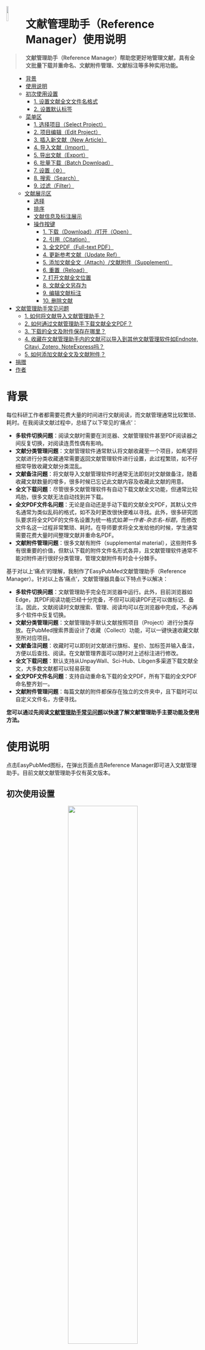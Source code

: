<left><img src="md_image\ep.png" width=10% style="float:left"/></left>
<a id="top"></a>
<h1> 文献管理助手（Reference Manager）使用说明</h1>

> **文献管理助手（Reference Manager）帮助您更好地管理文献，具有全文批量下载并重命名、文献附件管理、文献标注等多种实用功能。**


- [背景](#背景)
- [使用说明](#使用说明)
  - [初次使用设置](#初次使用设置)
    - [1. 设置文献全文文件名格式](#1-设置文献全文文件名格式)
    - [2. 设置默认标签](#2-设置默认标签)
  - [菜单区](#菜单区)
    - [1. 选择项目（Select Project）](#1-选择项目select-project)
    - [2. 项目编辑（Edit Project）](#2-项目编辑edit-project)
    - [3. 插入新文献（New Article）](#3-插入新文献new-article)
    - [4. 导入文献（Import）](#4-导入文献import)
    - [5. 导出文献（Export）](#5-导出文献export)
    - [6. 批量下载（Batch Download）](#6-批量下载batch-download)
    - [7. 设置（⚙️）](#7-设置️)
    - [8. 搜索（Search）](#8-搜索search)
    - [9. 过滤（Filter）](#9-过滤filter)
  - [文献展示区](#文献展示区)
    - [选择](#选择)
    - [排序](#排序)
    - [文献信息及标注展示](#文献信息及标注展示)
    - [操作按键](#操作按键)
      - [1. 下载（Download）/打开（Open）](#1-下载download打开open)
      - [2. 引用（Citation）](#2-引用citation)
      - [3. 全文PDF（Full-text PDF）](#3-全文pdffull-text-pdf)
      - [4. 更新参考文献（Update Ref）](#4-更新参考文献update-ref)
      - [5. 添加文献全文（Attach）/文献附件（Supplement）](#5-添加文献全文attach文献附件supplement)
      - [6. 重置（Reload）](#6-重置reload)
      - [7. 打开文献全文位置](#7-打开文献全文位置)
      - [8. 文献全文另存为](#8-文献全文另存为)
      - [9. 编辑文献标注](#9-编辑文献标注)
      - [10. 删除文献](#10-删除文献)
- [文献管理助手常见问题](#文献管理助手常见问题)
  - [1. 如何将文献导入文献管理助手？](#1-如何将文献导入文献管理助手)
  - [2. 如何通过文献管理助手下载文献全文PDF？](#2-如何通过文献管理助手下载文献全文pdf)
  - [3. 下载的全文及附件保存在哪里？](#3-下载的全文及附件保存在哪里)
  - [4. 收藏在文献管理助手内的文献可以导入到其他文献管理软件如Endnote, Citavi, Zotero, NoteExpress吗？](#4-收藏在文献管理助手内的文献可以导入到其他文献管理软件如endnote-citavi-zotero-noteexpress吗)
  - [5. 如何添加文献全文及文献附件？](#5-如何添加文献全文及文献附件)
- [捐赠](#捐赠)
- [作者](#作者)


# 背景

每位科研工作者都需要花费大量的时间进行文献阅读，而文献管理通常比较繁琐、耗时。在我阅读文献过程中，总结了以下常见的‘痛点’：
- **多软件切换问题**：阅读文献时需要在浏览器、文献管理软件甚至PDF阅读器之间反复切换，对阅读连贯性偶有影响。
- **文献分类管理问题**：文献管理软件通常默认将文献收藏至一个项目，如希望将文献进行分类收藏通常需要返回文献管理软件进行设置，此过程繁琐，如不仔细常导致收藏文献分类混乱。
- **文献备注问题**：将文献导入文献管理软件时通常无法即刻对文献做备注，随着收藏文献数量的增多，很多时候已忘记此文献内容及收藏此文献的用意。
- **全文下载问题**：尽管很多文献管理软件有自动下载文献全文功能，但通常比较鸡肋，很多文献无法自动找到并下载。
- **全文PDF文件名问题**：无论是自动还是手动下载的文献全文PDF，其默认文件名通常为类似乱码的格式，如不及时更改很快便难以寻找。此外，很多研究团队要求将全文PDF的文件名设置为统一格式如*第一作者-杂志名-标题*，而修改文件名这一过程非常繁琐、耗时。在导师要求将全文发给他的时候，学生通常需要花费大量时间整理文献并重命名PDF。
- **文献附件管理问题**：很多文献有附件（supplemental material），这些附件多有很重要的价值，但默认下载的附件文件名形式各异，且文献管理软件通常不能对附件进行很好分类管理，管理文献附件有时会十分棘手。

基于对以上‘痛点’的理解，我制作了EasyPubMed文献管理助手（Reference Manager）。针对以上各‘痛点’，文献管理器具备以下特点予以解决：
- **多软件切换问题**：文献管理助手完全在浏览器中运行。此外，目前浏览器如Edge，其PDF阅读功能已经十分完备，不但可以阅读PDF还可以做标记、备注。因此，文献阅读时文献搜索、管理、阅读均可以在浏览器中完成，不必再多个软件中反复切换。
- **文献分类管理问题**：文献管理助手默认文献按照项目（Project）进行分类存放。在PubMed搜索界面设计了收藏（Collect）功能，可以一键快速收藏文献至所对应项目。
- **文献备注问题**：收藏时可以即刻对文献进行旗标、星价、加标签并输入备注，方便以后查找、阅读。在文献管理界面可以随时对上述标注进行修改。
- **全文下载问题**：默认支持从UnpayWall、Sci-Hub、Libgen多渠道下载文献全文，大多数文献都可以轻易获取
- **全文PDF文件名问题**：支持自动重命名下载的全文PDF，所有下载的全文PDF命名整齐划一。
- **文献附件管理问题**：每篇文献的附件都保存在独立的文件夹中，且下载时可以自定义文件名，方便寻找。

**您可以通过先阅读[文献管理助手常见问题](#文献管理助手常见问题)以快速了解文献管理助手主要功能及使用方法。**

# 使用说明
点击EasyPubMed图标，在弹出页面点击Reference Manager即可进入文献管理助手。目前文献文献管理助手仅有英文版本。

## 初次使用设置
<p align="center">
      <img src="md_image\reference_manager\init.png" width=60% />
</p>
初次使用时会弹出设置界面（Settings），您需要在这里为下载的文献全文文件名格式、默认标签进行设置。

### 1. 设置文献全文文件名格式
当选择文献全文命名格式后，文件名样例将在Filename Example处展示。目前支持以下几种格式

1. Title：全文PDF以*标题*命名
2. LastAuthorFamilyName-FirstAuthorFamilyName-Year-JournalName-Title：全文PDF以*最后作者姓-第一作者姓-发表年份-杂志名缩写-标题*命名
3. PMID：全文PDF以*PMID*命名
4. PMID-Title：全文PDF以*PMID-标题*形式命名

**如果您研究团队需要其他文献命名方式，您可以通过发送邮件到<easypubmed.project@gmail.com>或在<https://github.com/naivenaive/EasyPubMed/issues>中发起新提议以将您的需求告知我，我将在后续版本中加入反馈需求较集中的全文PDF命名格式。**

### 2. 设置默认标签
文献管理助手默认的标签（Tag）有Read、Go throurh reference、Discussion，即新建项目时，这些标签是默认可选择的。如果您需要设置其他默认标签，您可以在Add Default Tag处输入，并按回车键或点击后方'+'添加。双击标签可以删除。

## 菜单区
<p align="center">
      <img src="md_image\reference_manager\toolbar.png" width=80% />
</p>

菜单区位于界面上方，其中各按键功能如下
### 1. 选择项目（Select Project）
可在此处下拉菜单选择项目（Project），默认项目为My Collection。除设置项目外，第一个项目为‘ALL PROJECT’，选择此项目将会在文献展示界面展示所有的文献（如多个项目含有同一个文献，此文献将只展示一次）。选择‘ALL PROJECT’项目主要用于搜索文献食用。


### 2. 项目编辑（Edit Project）
<p align="center">
      <img src="md_image\reference_manager\edit_project.png" width=80% />
</p>

在此界面可以对项目进行编辑。可在‘Add Project’输入框中输入新建的项目名称，点击回车或后方＋按键创建新的项目。项目名称不能重复且不能以下划线‘_’开始。项目列表（Project List）展示已创建的项目，点击各项目后方✎按键重命名项目，点击项目后方🗑按键删除此项目。

### 3. 插入新文献（New Article）
<p align="center">
      <img src="md_image\reference_manager\new_article.png" width=80% />
</p>

在此界面可以搜索并添加文献至项目。目前支持四种搜索模式：Pubmed、Zotero、PMID、DOI

- Pubmed：搜索Pubmed数据库，可以键入文章题目、PMID号等内容，其搜索结果与PubMed搜索基本一致
- Zotero：搜索Zotero数据库，可以搜索论文、书籍等内容
- PMID：根据PMID号码搜索
- DOI：根据DOI搜索，DOI号码为以‘10.’开头如‘10.1080/13548506.2018.1529323’

搜索结果将在下方展示，点击文献将进入文献标注编辑界面,操作方式介绍见[编辑文献标注](#9编辑文献标注)。点击‘ADD’将文献添加到目前项目。
<p align="center">
      <img src="md_image\reference_manager\add_new_article.png" width=80% />
</p>

### 4. 导入文献（Import）
<p align="center">
      <img src="md_image\reference_manager\import.png" width=80% />
</p>
可以通过文献导入（Import Article）界面将其他文献管理软件的参考文献导入文献管理助手。导入前请选择需要将文献所导入的项目名称（Add to project）。目前助手支持三种导入格式（Reference Type）：BIBTEX、RIS、CSL-JSON。可以将文献信息复制到Reference输入框，也可以通过从文件读取（Read from file）形式将各种格式文献信息插入。点击导入（Import）按键，开始导入。为了导入数据的正确性，导入文献过程中，助手会从互联网获取并分析文献最新的数据（Analysing reference
），这可能需要一些时间。如希望停止导入可以点击停止（Stop），如下图。

<p align="center">
      <img src="md_image\reference_manager\import_stop.png" width=80% />
</p>

导入完成后，会出现如下界面，请再次确认希望导入的项目，并点击确定（Confirm）完成导入。

<p align="center">
      <img src="md_image\reference_manager\import_confirm.png" width=80% />
</p>

为了最佳的兼容性，建议选择RIS格式导入。导入文献操作请参见[导入演示](#import-demo)。

### 5. 导出文献（Export）
<p align="center">
      <img src="md_image\reference_manager\export.png" width=80% />
</p>

可以通过文献导出（Export Article）界面将文献管理助手中的参考文献导出。导出前请选择需要将文献所导出的项目名称（Export Project），如果希望导出部分参考文献，请先勾选希望导出文献前方的[选择框](#选择)，并选择输出项目（Export Project）框中的‘Selected Articles
’项目。目前助手支持三种导出格式（Reference Type）：BIBTEX、RIS、CSL-JSON。可以点击‘🗍’标志复制复制文献信息，也可以选择将参考文献信息导出到文件（Export to file）。为了最佳的兼容性，建议选择RIS格式导出。导出文献操作请参见[导出演示](#export-demo)。

### 6. 批量下载（Batch Download）
<p align="center">
      <img src="md_image\reference_manager\batch_download.png" width=80% />
</p>

在此界面可以批量下载文献全文。实现批量下载分为两个步骤：
- **设置**
  - 1. 下载设置（Downloads Settings）
初次使用，通过在地址栏输入‘chrome://settings/downloads’（chrome浏览器）或‘edge://settings/downloads’（edge浏览器）打开浏览器下载设置界面。
  - 2. 在此界面可以设置默认文献下载目录（Location）。
  - 3. **请确保关闭‘下载前询问每个文件的保存位置’功能。如不关闭，当文献批量下载时，每下载一篇文献就会询问一次文献全文PDF保存的位置。**
  - 4. 设置完成后，点击‘Downloads settings have been set correctly’进入下一步
- **批量下载**
  - 1. 选择希望批量下载文献的项目
  - 2. 点击下载（Download）开始批量下载。
<p align="center">
      <img src="md_image\reference_manager\batch_download2.png" width=80% />
</p>
<p align="center">
      <img src="md_image\reference_manager\batch_download3.png" width=80% />
</p>

进入批量下载界面信息（Download Article Detail）界面后上方会展示下载进度、需下载文章数、成功下载文章数（Success）、正在下载文章数（Downloading）、等待下载文章（Waiting）。下载过程会需要一定时间，可以点击隐藏（Hide）隐藏下载界面。当下载完成后会出现如下界面提示下载已完成（Download Complete）。如希望了解此次下载信息，可以在Batch Download Article界面点击Last download detail了解。如下载过程中出现错误，可以通过刷新页面（按F5键）停止全部下载。

<p align="center">
      <img src="md_image\reference_manager\batch_download4.png" width=80% />
</p>

批量下载演示参见[如何通过文献管理助手下载文献全文PDF](#2-如何通过文献管理助手下载文献全文pdf)

### 7. 设置（⚙️）
点击‘⚙️’进入设置界面，此界面功能与[初次使用](#初次使用)时页面相同。可在此界面设置文献全文文件名格式、默认标签。具体介绍请参考[初次使用](#初次使用)。

### 8. 搜索（Search）
可在搜索（Search）输入框内输入论文标题、作者、杂志名、标签、备注、PMID、PMCID、DOI以搜索。搜索结果将在[文献展示区](#文献展示区)展示。

### 9. 过滤（Filter）
<p align="center">
      <img src="md_image\reference_manager\filter.png" width=80% />
</p>

过滤界面默认是隐藏状态，点击右侧‘⬇’打开过滤界面，在此点击可隐藏过滤界面。在过滤界面可以通过标签（Tags）、星价（Star）、论文发表年份（Year）范围、论文影响因子（Impact factor）范围、旗标（蓝旗标、红旗标）及是否有已下载全文PDF进行过滤。过滤结果将在[文献展示区](#文献展示区)展示。

## 文献展示区
<p align="center">
      <img src="md_image\reference_manager\reference_display_panel.png" width=80% />
</p>

如上图所示，文献展示界面包含四个功能部分选择、排序、文献信息及标注、操作按键。
### 选择
点击上方全选按键（Select All），可以选择当前项目全部文献。点击文献前方框，可以选中此文献。该功能主要用于将特定的文献输出。

### 排序
目前支持5种排序方法，再次点击排序按键将以相反顺序排序，
  - 依据更新时间（Update Time）排序：默认先展示近期添加文献
  - 依据标题（Title）排序：默认根据标题首字母顺序排序
  - 依据杂志（Journal）排序：默认根据杂志首字母顺序排序
  - 依据发表年份（Year）排序：默认根据文章发表年份由小到大顺序排序
  - 依据杂志影响因子（IF）排序：默认根据杂志首影响因子由小到大排序
  - 依据文章星价（Star）排序：默认根据文章星价由小到大（1星至5星）顺序排序
### 文献信息及标注展示
  - 由上至下、由左至右依次展示：文章标题、杂志（包含杂志影响因子（IF）、JCR分区（Q）、中科院分区（B）)、发表年份、第一作者姓名、最后作者姓名、PMID（点击可连接至PubMed）、PMCID（点击可链接至PMC）、DOI（点击可链接至文章页面）
  - 下方依次展示您对此文章的标记：星价、旗标、标签（Tag）以及备注
  - 最后一行展示杂志摘要，点击‘下箭头’按键即可展示此文章在PubMed中摘要

### 操作按键
<p align="center">
      <img src="md_image\reference_manager\action_panel.png" width=80% />
</p>

#### 1. 下载（Download）/打开（Open）
- 初次加载文章时，‘Download’按键初始为失活（灰色）状态。系统会自动获取文献全文PDF链接，如获取成功，‘Download’按键变为蓝色激活状态。
- 点击激活的‘Download’按键会自动下载PDF，下载成功后按键会变为‘Open’。下载演示参见[如何通过文献管理助手下载文献全文PDF](#2-如何通过文献管理助手下载文献全文pdf)
- 点击‘Open’按键会在浏览器内打开此篇PDF文档。
  
<p align="center">
      <img src="md_image\reference_manager\supplement_open.png" width=80% />
</p>

- 如上图,当该文献存在附件（Supplement）时（附件添加方法见[文献附件添加](#add-supp)），将鼠标悬停到此按键上方，其下方会出现‘Supplement’按键，点击此按键可以打开附件界面
  - 附件界面展示此片文献存在的所有附件，可以通过操作右侧按键进行操作包括：打开附件、打开附件所在文件夹、删除附件

#### 2. 引用（Citation）
<p align="center">
      <img src="md_image\reference_manager\citation.png" width=80% />
</p>

此界面与EasyPubMed工具条点击‘Citation’所展示界面相同，在此界面进行的设置可以自动保存与EasyPubMed工具条‘Citation’所展示界面同步
- ① 选择需要的引用格式（Citation Style），可选择的引用格式包括CSL格式和自定义的3种格式。[CSL(Citation Style language)](https://citationstyles.org/)是目前开发最为完备的文献引用编辑语言，支持自动生成10000+杂志的文内引用格式及文末参考文献格式。CSL支持的杂志EasyPubMed插件均支持。自定义的3种格式为科研人员经常在做论文笔记时使用的文献引用格式：
  1. Quick Reference（Last Author）：文内引用格式为*通讯作者，发表年份，杂志名缩写[影响因子，PMID]*,文末参考文献格式为*杂志名缩写.发表年份 月份 日期；卷（期）：页码*
  2. Quick Reference（First, Last Author）：文内引用格式为*通讯作者，发表年份，杂志名缩写[影响因子，PMID]*,文末参考文献格式同上
  3. Powerpoint Reference:为制作幻灯片时常用的文献引用格式，形式为*第一作者（如作者有多人则跟随et al.） 杂志名缩写 发表年份*
  **如您在使用中有其他文献引用格式需求，可以通过[错误报告及建议](#contact)联系我，我将在后续版本中加入反馈需求较集中的文献引用格式。**
- ② 选择引用语言，默认为自动（Auto），通常不需要更改
- ③ 展示文内引用格式，点击前方<span style="color:#20558a">🗍</span>可复制
- ④ 展示文末参考文献格式，点击前方<span style="color:#20558a">🗍</span>可复制
- ⑤ 选择文献格式，支持BIBTEX、RIS、CSL-JSON三种格式，可将文献信息导入Endnote、Citavi、Zotero、NoteExpress等文献管理软件
- ⑥ 复制文献信息
- ⑦ 根据⑤选择的格式展示相应文献信息

#### 3. 全文PDF（Full-text PDF）
<p align="center">
      <img src="md_image\reference_manager\full-text PDF.png" width=40% />
</p>

- 点击此按键链接至所找到全文PDF的网站
- 将鼠标悬停到此按键上方，如果该文献存在doi号，其下方会出现‘SCI-HUB LINK’按键，点击此按键可以直接打开此文献所对应SCI-HUB网站链接

#### 4. 更新参考文献（Update Ref）
<p align="center">
      <img src="md_image\reference_manager\update_ref.gif" width=80% />
</p>

当导入从文献管理软件输出的文献时，该文献的信息可能并不完整如没有PMID、DOI号，因此助手可能无法通过导入的信息帮助找到文章全文。此时，可以点击‘Update Ref’按键进入更新参考文献界面，可通过以下操作帮助从互联网获取文献更完整的信息。
- 点击‘Find PMID/DOI’，助手会默认搜索PubMed数据库，并展示搜索结果。
- 如果搜索到您想加载的文献，请点击此文章，界面会在上方展示原始文献信息（Original Information），下方展示更新后的文献信息（New Information）。点击下方Update完成更新。
- 如果PubMed数据库未找到心仪的文献，可以点击Find more，助手将会搜索DOI数据库查找文献，若能找到目标文献，可以通过上述方法更新。
- 如果两种方法均不能找到此文件信息，您可以在‘Reference Data’处以CSL格式手动输入文献信息并更新。如您对CSL不熟悉，不建议常规使用。

#### 5. 添加文献全文（Attach）/文献附件（Supplement）
**添加全文**
如果您已经通过其他途径获取到原文PDF或其下载地址，您可以通过此按键将全文添加到助手中。点击‘ATTACH’按键，进入添加全文界面（‘Attach Full-text URL/PDF’）
<p align="center">
      <img src="md_image\reference_manager\attach_panel.png" width=80% />
</p>

助手提供两种添加文献全文方式
- 如您可获得全文下载网址，可在‘Input Full-text URL’输入框中输入此网址，点击其后方的绿色按键完成添加
- 如您已下载全文PDF至电脑，可点击‘Input Full-text PDF’，您可以在弹出的文件选择框中选择已下载的全文PDF，而后点击其后方绿色按键完成添加

<p align="center">
      <img src="md_image\reference_manager\attach2.gif" width=80% />
</p>


**添加文献附件**<span id="add-supp"></span>
文献管理助手可以帮助管理文献的附件（supplementary material）。将鼠标悬停到此按键上方，其下方会出现‘Supplement’按键，点击此按键可以进入添加附件界面

<p align="center">
      <img src="md_image\reference_manager\attach_supp.png" width=80% />
</p>

- 可在‘Supplementary Material Label’设置附件标签，此标签将被自动重命名下载的附件
- 与添加全文PDF一致，助手也提供两种添加附件的方式：通过链接（Supplementary Material URL）或通过选择已下载文件（Upload Supplementary Material）添加附件，详情参考上图动画
- 当该文献存在附件（Supplement）时，将鼠标悬停到‘Download’/‘Open’按键上方，其下方会出现‘Supplement’按键，点击此按键可以进入打开附件界面

#### 6. 重置（Reload）
如插件未能寻找到全文、或下载的文献全文不正确，可以点击‘Reload’按键，助手将会清除已下载原文，并重新从网络获取文献全文地址。

#### 7. 打开文献全文位置
<p align="center">
      <img src="md_image\reference_manager\open.gif" width=80% />
</p>

文献全文默认保存在‘浏览器默认下载文件夹/EasyPubMed/项目名’内，文献附件保存在‘浏览器默认下载文件夹/EasyPubMed/项目名/文献名/’内。浏览器默认下载文件夹可在chrome://settings/downloads（chrome浏览器）或edge://settings/downloads（edge浏览器）设置。

#### 8. 文献全文另存为
另存为文献全文PDF到您希望保存的位置，见上图

#### 9. 编辑文献标注
<p align="center">
      <img src="md_image\reference_manager\edit.png" width=80% />
</p>

此界面与EasyPubMed工具条点击‘Collect’所展示界面类似，在此界面进行的设置可以自动保存与EasyPubMed工具条。
- ① 界面上方显示此篇文章的基本信息包括题目（Title）、发表杂志（Journal）、作者（Author）、PMID、DOI
- ② 为此文章进行星价，点击末端‘🗘’键可以重新评价
- ③ 为此文章设立红旗标记或绿旗标记，您可以自定义各标记意义，如红旗表示文章重要，蓝旗表示文章需要进一步阅读等
- ④、⑤为此文章设立标签（Tag），默认标签有Read、Go through reference、Discussion，默认标签可在[设置](#7-设置️)处设置。点击‘Add Tag’输入框会弹出目前项目已设立标签并可选择，也可在输入框输入新的标签，点按回车或后方<span style="color:#33bea6">➕</span>键加入标签。已设立的标签会在左侧展示，**双击已加入标签可以将其删除**
- ⑥ 为此文章注释（note），如可输入备注信息
- ⑦ 点击‘Update’键，文献标注信息将被更新，点击‘Close’键关闭界面
- 
#### 10. 删除文献
<p align="center">
      <img src="md_image\reference_manager\delete.png" width=80% />
</p>

如上图，点击‘Delete’删除此篇参考文献。如果勾选‘Delete the linked PDF file’，与此文献关联的全文PDF也将被删除。

# 文献管理助手常见问题
<span id="import-demo"></span>

## 1. 如何将文献导入文献管理助手？
   目前支持三种方式：
   1. 通过PubMed网站EasyPubMed工具条Collect功能收藏文献
   
 <p align="center">
      <img src="md_image\reference_manager\pubmed_collect.gif" width=80% />
</p>

   2. 在菜单栏点击"New Article"进入界面，可以通过搜索PubMed、Zotero、PMID、DOI号码插入文献
 <p align="center">
      <img src="md_image\reference_manager\new_article_collect.gif" width=80% />
</p>

   3. 在菜单栏点击‘IMPORT’通过导入BIBTEX、RIS、CSL-JSON格式的文件将其他文献管理软件内文献插入。**建议使用RIS格式导入，其与文献管理软件兼容性最好**。

 <p align="center">
      <img src="md_image\reference_manager\import2.gif" width=80% />
</p>

## 2. 如何通过文献管理助手下载文献全文PDF？
文献管理提供两种文献下载方式：单篇文献下载、批量文献下载
- 单篇文献下载：点击每条文献右侧操作按键区‘Download’按键，即可自动下载单篇文献。
  <p align="center">
      <img src="md_image\reference_manager\single_download.gif" width=80% />
</p>

- 批量文献下载：点击‘Batch Download’按键进入批量下载文献全文界面。
  - **1. 设置**
  在地址栏输入‘chrome://settings/downloads’（chrome浏览器）或‘edge://settings/downloads’（edge浏览器）打开浏览器下载设置界面。**确保关闭‘下载前询问每个文件的保存位置’功能。如不关闭，当文献批量下载时，每下载一篇文献就会询问一次文献全文PDF保存的位置。**设置完成后，点击‘Downloads settings have been set correctly’进入下一步
  - **2. 批量下载**
  选择希望批量下载文献的项目，点击下载（Download）开始批量下载。批量下载时会显示批量下载界面信息（Download Article Detail）界面，界面会展示下载进度、需下载文章数、成功下载文章数（Success）、正在下载文章数（Downloading）、等待下载文章（Waiting）。下载过程会需要一定时间，可以点击隐藏（Hide）隐藏下载界面。当下载完成后会出现如下界面提示下载已完成（Download Complete）。如下载过程中出现错误，可以通过刷新页面（按F5键）停止全部下载。

<p align="center">
      <img src="md_image\reference_manager\batch_download.gif" width=80% />
</p>

## 3. 下载的全文及附件保存在哪里？
   文献全文默认保存在‘浏览器默认下载文件夹/EasyPubMed/项目名’内，文献附件保存在‘浏览器默认下载文件夹/EasyPubMed/项目名/文献名/’文件夹内。浏览器默认下载文件夹可在chrome://settings/downloads（chrome浏览器）或edge://settings/downloads（edge浏览器）设置。
    <p align="center">
      <img src="md_image\reference_manager\open_file.gif" width=80% />
</p>

<span id="export-demo"></span>


## 4. 收藏在文献管理助手内的文献可以导入到其他文献管理软件如Endnote, Citavi, Zotero, NoteExpress吗？
   可以，点击‘Export’进入文献导出界面，选择希望导出的项目名称及文献格式（BIBTEX、RIS、CSL-JSON）。**建议使用RIS格式导出，其与文献管理软件兼容性最好**。点击复制按键即可复制相应文献信息到剪贴板，点击‘Export to file’即可将文献以选定格式导出到您选定的文件夹内。一般文献管理软件均支持BIBTEX、RIS格式的文献导入，具体操作参见各软件使用指南。

  <p align="center">
      <img src="md_image\reference_manager\export.gif" width=80% />
</p>

## 5. 如何添加文献全文及文献附件？
<p align="center">
      <img src="md_image\reference_manager\attach2.gif" width=80% />
</p>

**添加文献全文**：如果您已经通过其他途径获取到原文PDF或其下载地址，您可以通过此按键将全文添加到助手中。点击‘ATTACH’按键，进入添加全文界面（‘Attach Full-text URL/PDF’）。操作过程见上方动图。
- 如您可获得全文下载网址，可在‘Input Full-text URL’输入框中输入此网址，点击其后方的绿色按键完成添加
- 如您已下载全文PDF至电脑，可点击‘Input Full-text PDF’，您可以在弹出的文件选择框中选择已下载的全文PDF，而后点击其后方绿色按键完成添加

<p align="center">
      <img src="md_image\reference_manager\attach_panel.png" width=80% />
</p>

**添加文献附件**：文献管理助手可以帮助管理文献的附件（supplementary material）。将鼠标悬停到‘Attach’按键上方，其下方会出现‘Supplement’按键，点击此按键可以进入添加附件界面。操作过程见上方动图。

<p align="center">
      <img src="md_image\reference_manager\attach_supp.png" width=80% />
</p>

- 可在‘Supplementary Material Label’设置附件标签，此标签将被自动重命名下载的附件
- 与添加全文PDF一致，助手也提供两种添加附件的方式：通过链接（Supplementary Material URL）或通过选择已下载文件（Upload Supplementary Material）添加附件，详情参考上图动画
- 当该文献存在附件（Supplement）时，将鼠标悬停到‘Download’/‘Open’按键上方，其下方会出现‘Supplement’按键，点击此按键可以进入打开附件界面


# 捐赠

文献管理助手（Reference Manager）是EasyPubMed插件最新开发的功能。EasyPubMed是完全免费的，但此扩展开发过程需要耗费很多的时间和精力。

**如果您觉得此扩展有用、好用，能否请作者吃一份烤冷面（10元），喝一杯咖啡（20元），一盘锅包肉（50元）或一顿美味的海底捞（100元）呢？我将深受鼓舞并尽力维护好此项目。**

<p align='center'>
<left><img src="md_image/donation.gif" alt="image_20200623115902.jpg"  width=70% />
</p>

# 作者
<left><img src="md_image/image-20200622192159106.png" alt="image-20200622192159106"  width=10% />

**田振**

**经历**

- 2010-2015：上海交通大学医学院就读临床医学

- 2015-2018：复旦大学上海医学院就读；华山医院皮肤科住院医生

- 2018-今：自由职业，等待机会与希望，运似轻舟，世间沧海，愿神庇佑

**兴趣爱好**

- 聊人生和希望
- 皮肤病诊疗 (银屑病、痤疮、脱发等), 医疗美容 (护肤品、激光等)
- 医学科普及医学教育
- 医学统计及生物信息学，使用R、Python处理医学相关数据
- 前端编程（JavaScript、CSS、HTML、Vue）开发扩展

>**如果您和我有相似的兴趣，或者您遇到困难觉得我的兴趣爱好可能对您有所帮助，亦或您单纯想同我聊一聊人生和希望，欢迎与我联系。**

**联系方式**

- Email: tianzhenwork@outlook.com
- 知乎: https://www.zhihu.com/people/naivenaive